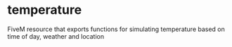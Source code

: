 # temperature
FiveM resource that exports functions for simulating temperature based on time of day, weather and location
